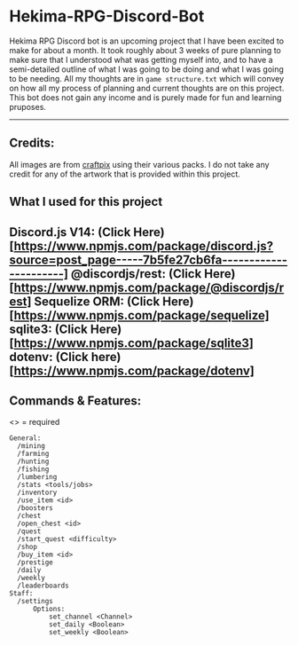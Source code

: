 # Hekima-RPG-Discord-Bot

Hekima RPG Discord bot is an upcoming project that I have been excited to make for about a month. It took roughly about 3 weeks 
of pure planning to make sure that I understood what was getting myself into, and to have a semi-detailed outline of what I was
going to be doing and what I was going to be needing. All my thoughts are in `game structure.txt` which will convey on how all 
my process of planning and current thoughts are on this project. This bot does not gain any income and is purely made for fun and 
learning pruposes.

----------
## Credits:
All images are from [craftpix](https://craftpix.net/) using their various packs. 
I do not take any credit for any of the artwork that is provided within this project.

## What I used for this project

Discord.js V14: (Click Here)[https://www.npmjs.com/package/discord.js?source=post_page-----7b5fe27cb6fa----------------------]
@discordjs/rest: (Click Here)[https://www.npmjs.com/package/@discordjs/rest]
Sequelize ORM: (Click Here)[https://www.npmjs.com/package/sequelize]
sqlite3: (Click Here)[https://www.npmjs.com/package/sqlite3]
dotenv: (Click here)[https://www.npmjs.com/package/dotenv]
----------
## Commands & Features:

<> = required
```
General:
  /mining
  /farming
  /hunting
  /fishing
  /lumbering
  /stats <tools/jobs>
  /inventory
  /use_item <id>
  /boosters
  /chest
  /open_chest <id>
  /quest
  /start_quest <difficulty>
  /shop
  /buy_item <id>
  /prestige
  /daily
  /weekly
  /leaderboards
Staff:
  /settings
      Options:
          set_channel <Channel>
          set_daily <Boolean>
          set_weekly <Boolean>
```
